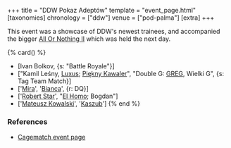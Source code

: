 +++
title = "DDW Pokaz Adeptów"
template = "event_page.html"
[taxonomies]
chronology = ["ddw"]
venue = ["pod-palma"]
[extra]
+++

This event was a showcase of DDW's newest trainees, and accompanied the bigger [All Or Nothing II](@/e/ddw/2014-08-17-ddw-all-or-nothing-2.md) which was held the next day.

{% card() %}
- [Ivan Bolkov, {s: "Battle Royale"}]
- ["Kamil Leśny, [Luxus](@/w/luxus.md); [Piękny Kawaler](@/w/piekny-kawaler.md)",
  "Double G: [GREG](@/w/greg.md), Wielki G", {s: Tag Team Match}]
- ['[Mira](@/w/mira.md)', '[Bianca](@/w/bianca.md)', {r: DQ}]
- ['[Robert Star](@/w/robert-star.md)', "[El Homo](@/w/ostrowski.md); Bogdan"]
- ['[Mateusz Kowalski](@/w/mateusz-kakareko.md)', '[Kaszub](@/w/kaszub.md)']
{% end %}

### References

* [Cagematch event page](https://www.cagematch.net/?id=1&nr=114968)
